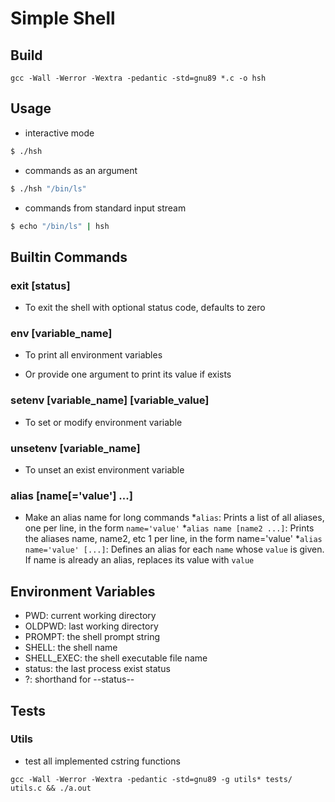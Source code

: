 # Simple Shell

## Build

`gcc -Wall -Werror -Wextra -pedantic -std=gnu89 *.c -o hsh`

## Usage

- interactive mode

```bash
$ ./hsh
```

- commands as an argument

```bash
$ ./hsh "/bin/ls"
```

- commands from standard input stream

```bash
$ echo "/bin/ls" | hsh
```

## Builtin Commands

### exit [status]

- To exit the shell with optional status code, defaults to zero

### env [variable_name]

- To print all environment variables

- Or provide one argument to print its value if exists

### setenv [variable_name] [variable_value]

- To set or modify environment variable

### unsetenv [variable_name]

- To unset an exist environment variable

### alias [name[='value'] ...]

- Make an alias name for long commands
*`alias`: Prints a list of all aliases, one per line, in the form `name='value'`
*`alias name [name2 ...]`: Prints the aliases name, name2, etc 1 per line, in the form name='value'
*`alias name='value' [...]`: Defines an alias for each `name` whose `value` is given. If name is already an alias, replaces its value with `value`

## Environment Variables

- PWD: current working directory
- OLDPWD: last working directory
- PROMPT: the shell prompt string
- SHELL: the shell name
- SHELL_EXEC: the shell executable file name
- status: the last process exist status
- ?: shorthand for --status--

## Tests

### Utils

- test all implemented cstring functions

`gcc -Wall -Werror -Wextra -pedantic -std=gnu89 -g utils* tests/
utils.c && ./a.out`
